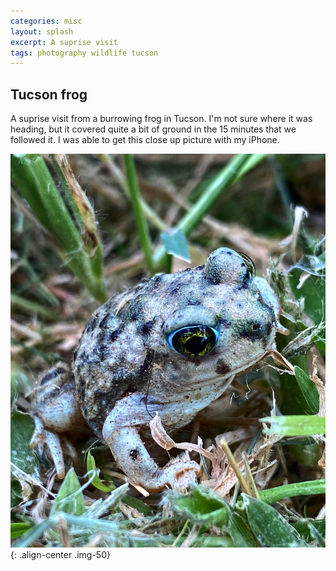```yaml
---
categories: misc
layout: splash
excerpt: A suprise visit
tags: photography wildlife tucson 
---
```

## Tucson frog
A suprise visit from a burrowing frog in Tucson.  I'm not sure where it was heading, but it covered quite a bit of ground in the 15 minutes that we followed it.  I was able to get this close up picture with my iPhone. 

![](/assets/images/TucsonFrog.JPG){: .align-center .img-50}